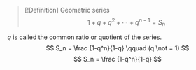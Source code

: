 

> [!Definition] Geometric series
> $$1+q+q^2 + \cdots + q^{n-1} = S_n$$

$q$ is called the common ratio or quotient of the series.
$$
S_n = \frac {1-q^n}{1-q} \qquad (q \not = 1)
$$
$$
S_n = \frac {1-q^n}{1-q}
$$
